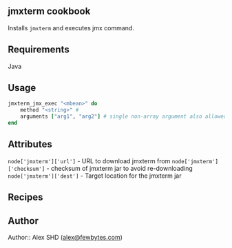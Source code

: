 ## jmxterm cookbook
Installs `jmxterm` and executes jmx command. 

## Requirements
Java

## Usage

```ruby
jmxterm_jmx_exec "<mbean>" do
	method "<string>" # 
    arguments ["arg1", "arg2"] # single non-array argument also allowed
end 
```

## Attributes
`node['jmxterm']['url']` - URL to download jmxterm from
`node['jmxterm']['checksum']` - checksum of jmxterm jar to avoid re-downloading
`node['jmxterm']['dest']` - Target location for the jmxterm jar

## Recipes

## Author

Author:: Alex SHD (alex@fewbytes.com)

